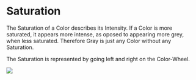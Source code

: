 # Saturation

The Saturation of a Color describes its Intensity. 
If a Color is more saturated, it appears more intense, as oposed to appearing more grey, when less saturated.
Therefore Gray is just any Color without any Saturation.

The Saturation is represented by going left and right on the Color-Wheel.

![](img/colorwheelSaturation.jpg)
